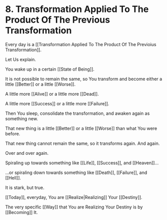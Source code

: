 # 8. Transformation Applied To The Product Of The Previous Transformation
Every day is a [[Transformation Applied To The Product Of The Previoius Transformation]]. 

Let Us explain. 

You wake up in a certain [[State of Being]]. 

It is not possible to remain the same, so You transform and become either a little [[Better]] or a little [[Worse]]. 

A little more [[Alive]] or a little more [[Dead]]. 

A little more [[Success]] or a little more [[Failure]]. 

Then You sleep, consolidate the transformation, and awaken again as something new. 

That new thing is a little [[Better]] or a little [[Worse]] than what You were before. 

That new thing cannot remain the same, so it transforms again. And again. 

Over and over again. 

Spiraling up towards something like [[Life]], [[Success]], and [[Heaven]]…

…or spiraling down towards something like [[Death]], [[Failure]], and [[Hell]]. 

It is stark, but true. 

[[Today]], everyday, You are [[Realize|Realizing]] Your [[Destiny]].

The very specific [[Way]] that You are Realizing Your Destiny is by [[Becoming]] It. 

